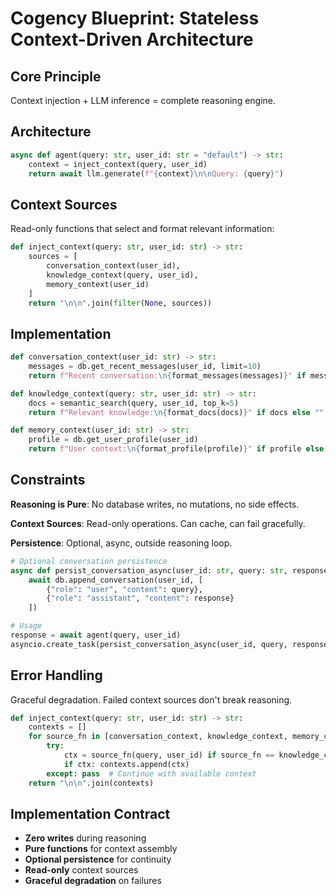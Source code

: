 # Cogency Blueprint: Stateless Context-Driven Architecture

## Core Principle

Context injection + LLM inference = complete reasoning engine.

## Architecture

```python
async def agent(query: str, user_id: str = "default") -> str:
    context = inject_context(query, user_id)
    return await llm.generate(f"{context}\n\nQuery: {query}")
```

## Context Sources

Read-only functions that select and format relevant information:

```python
def inject_context(query: str, user_id: str) -> str:
    sources = [
        conversation_context(user_id),
        knowledge_context(query, user_id), 
        memory_context(user_id)
    ]
    return "\n\n".join(filter(None, sources))
```

## Implementation

```python
def conversation_context(user_id: str) -> str:
    messages = db.get_recent_messages(user_id, limit=10)
    return f"Recent conversation:\n{format_messages(messages)}" if messages else ""

def knowledge_context(query: str, user_id: str) -> str:
    docs = semantic_search(query, user_id, top_k=5)
    return f"Relevant knowledge:\n{format_docs(docs)}" if docs else ""

def memory_context(user_id: str) -> str:
    profile = db.get_user_profile(user_id)
    return f"User context:\n{format_profile(profile)}" if profile else ""
```

## Constraints

**Reasoning is Pure**: No database writes, no mutations, no side effects.

**Context Sources**: Read-only operations. Can cache, can fail gracefully.

**Persistence**: Optional, async, outside reasoning loop.

```python
# Optional conversation persistence
async def persist_conversation_async(user_id: str, query: str, response: str):
    await db.append_conversation(user_id, [
        {"role": "user", "content": query},
        {"role": "assistant", "content": response}
    ])

# Usage
response = await agent(query, user_id)
asyncio.create_task(persist_conversation_async(user_id, query, response))
```

## Error Handling

Graceful degradation. Failed context sources don't break reasoning.

```python
def inject_context(query: str, user_id: str) -> str:
    contexts = []
    for source_fn in [conversation_context, knowledge_context, memory_context]:
        try:
            ctx = source_fn(query, user_id) if source_fn == knowledge_context else source_fn(user_id)
            if ctx: contexts.append(ctx)
        except: pass  # Continue with available context
    return "\n\n".join(contexts)
```

## Implementation Contract

- **Zero writes** during reasoning
- **Pure functions** for context assembly
- **Optional persistence** for continuity
- **Read-only** context sources
- **Graceful degradation** on failures